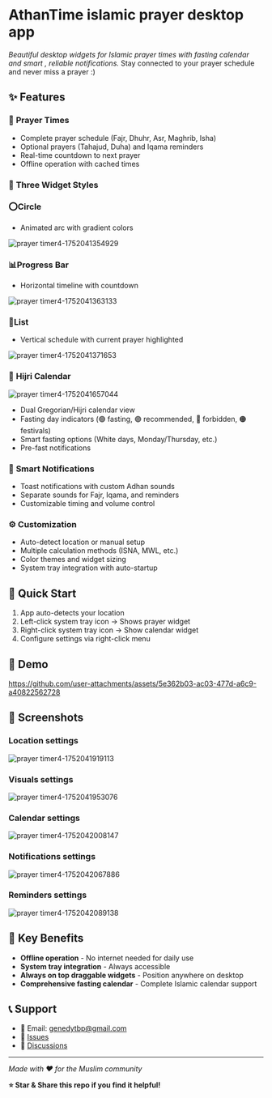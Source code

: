 # AthanTime islamic prayer desktop app
_Beautiful desktop widgets for Islamic prayer times with fasting calendar and smart , reliable notifications._
Stay connected to your prayer schedule and never miss a prayer :) 


## ✨ Features

### 🎯 **Prayer Times**

- Complete prayer schedule (Fajr, Dhuhr, Asr, Maghrib, Isha)
- Optional prayers (Tahajud, Duha) and Iqama reminders
- Real-time countdown to next prayer
- Offline operation with cached times

### 🎨 **Three Widget Styles**

### ⭕**Circle**
-  Animated arc with gradient colors
  
![prayer timer4-1752041354929](https://github.com/user-attachments/assets/62d45a4e-2443-4951-9287-814a89dd2600)


### 📊**Progress Bar**
-  Horizontal timeline with countdown
  
![prayer timer4-1752041363133](https://github.com/user-attachments/assets/bb51871d-93c3-40fe-ac50-028eb8e2a0c6)



### 📃**List**
- Vertical schedule with current prayer highlighted
  
![prayer timer4-1752041371653](https://github.com/user-attachments/assets/c994af3a-265f-4532-ac25-25d4c6d4dabc)



### 📅 **Hijri Calendar**
![prayer timer4-1752041657044](https://github.com/user-attachments/assets/cfa7837a-be0f-4b93-8321-70961354ae44)

- Dual Gregorian/Hijri calendar view
- Fasting day indicators (🟢 fasting, 🟣 recommended, 🔴 forbidden, 🟠 festivals)
- Smart fasting options (White days, Monday/Thursday, etc.)
- Pre-fast notifications

### 🔔 **Smart Notifications**

- Toast notifications with custom Adhan sounds
- Separate sounds for Fajr, Iqama, and reminders
- Customizable timing and volume control

### ⚙️ **Customization**

- Auto-detect location or manual setup
- Multiple calculation methods (ISNA, MWL, etc.)
- Color themes and widget sizing
- System tray integration with auto-startup

## 🚀 Quick Start

1. App auto-detects your location
2. Left-click system tray icon → Shows prayer widget
3. Right-click system tray icon → Show calendar widget
4. Configure settings via right-click menu

## 🎥 Demo

https://github.com/user-attachments/assets/5e362b03-ac03-477d-a6c9-a40822562728



## 📸 Screenshots

### Location settings
![prayer timer4-1752041919113](https://github.com/user-attachments/assets/e037bdf4-bb2c-4fc5-811d-4dbbc3712335)

### Visuals settings
![prayer timer4-1752041953076](https://github.com/user-attachments/assets/c7b81bde-b335-44cb-9dda-b9c187c628d0)

### Calendar settings
![prayer timer4-1752042008147](https://github.com/user-attachments/assets/b525f9c4-2e97-4f12-8177-21d834544024)

### Notifications settings
![prayer timer4-1752042067886](https://github.com/user-attachments/assets/31c31718-5fd0-47ce-9c51-ddcc2dff948c)


### Reminders settings
![prayer timer4-1752042089138](https://github.com/user-attachments/assets/6efb7d3f-2042-4be6-94e4-ad713aef12c2)


## 🌟 Key Benefits

- **Offline operation** - No internet needed for daily use
- **System tray integration** - Always accessible
- **Always on top draggable widgets** - Position anywhere on desktop
- **Comprehensive fasting calendar** - Complete Islamic calendar support

## 📞 Support

- 📧 Email: genedytbp@gmail.com
- 🐛 [Issues](https://github.com/mgenedy29/AthanTime/issues)
- 💬 [Discussions](https://github.com/mgenedy29/AthanTime/discussions)

---

_Made with ❤️ for the Muslim community_

**⭐ Star & Share this repo if you find it helpful!**



